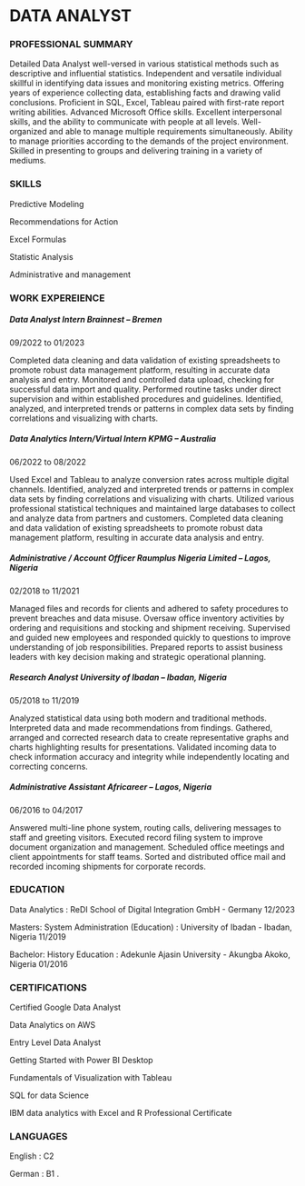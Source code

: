 # DATA ANALYST

### PROFESSIONAL SUMMARY
 
Detailed Data Analyst well-versed in various statistical methods such as descriptive and influential statistics. Independent and versatile individual skillful in identifying data issues and monitoring existing metrics. Offering years of experience collecting data, establishing facts and drawing valid conclusions. Proficient in SQL, Excel, Tableau paired with first-rate report writing abilities.
Advanced Microsoft Office skills. Excellent interpersonal skills, and the ability to communicate with people at all levels. Well-organized and able to manage multiple requirements simultaneously.
Ability to manage priorities according to the demands of the project environment. Skilled in presenting to groups and delivering training in a variety of mediums.

### SKILLS
Predictive Modeling

Recommendations for Action

Excel Formulas

Statistic Analysis

Administrative and management

### WORK EXPEREIENCE
##### Data Analyst Intern Brainnest – Bremen
09/2022 to 01/2023
 
Completed data cleaning and data validation of existing spreadsheets to promote robust data management platform, resulting in accurate data analysis and entry.
Monitored and controlled data upload, checking for successful data import and quality. Performed routine tasks under direct supervision and within established procedures and guidelines.
Identified, analyzed, and interpreted trends or patterns in complex data sets by finding correlations and visualizing with charts.
 
##### Data Analytics Intern/Virtual Intern KPMG – Australia 
06/2022 to 08/2022
 
Used Excel and Tableau to analyze conversion rates across multiple digital channels. Identified, analyzed and interpreted trends or patterns in complex data sets by finding correlations and visualizing with charts.
Utilized various professional statistical techniques and maintained large databases to collect and analyze data from partners and customers.
Completed data cleaning and data validation of existing spreadsheets to promote robust data management platform, resulting in accurate data analysis and entry.

 
##### Administrative / Account Officer Raumplus Nigeria Limited – Lagos, Nigeria
02/2018 to 11/2021
 
Managed files and records for clients and adhered to safety procedures to prevent breaches and data misuse.
Oversaw office inventory activities by ordering and requisitions and stocking and shipment receiving.
Supervised and guided new employees and responded quickly to questions to improve understanding of job responsibilities.
Prepared reports to assist business leaders with key decision making and strategic operational planning.

 
##### Research Analyst University of Ibadan – Ibadan, Nigeria
05/2018 to 11/2019

Analyzed statistical data using both modern and traditional methods. Interpreted data and made recommendations from findings.
Gathered, arranged and corrected research data to create representative graphs and charts highlighting results for presentations.
Validated incoming data to check information accuracy and integrity while independently locating and correcting concerns.

 
##### Administrative Assistant Africareer – Lagos, Nigeria
 06/2016 to 04/2017
 
Answered multi-line phone system, routing calls, delivering messages to staff and greeting visitors.
Executed record filing system to improve document organization and management. Scheduled office meetings and client appointments for staff teams.
Sorted and distributed office mail and recorded incoming shipments for corporate records.

### EDUCATION
Data Analytics : ReDI School of Digital Integration GmbH - Germany	12/2023

Masters: System Administration (Education) : University of Ibadan - Ibadan, Nigeria	11/2019

Bachelor: History Education : Adekunle Ajasin University - Akungba Akoko, Nigeria	01/2016

### CERTIFICATIONS
Certified Google Data Analyst

Data Analytics on AWS

Entry Level Data Analyst

Getting Started with Power BI Desktop

Fundamentals of Visualization with Tableau

SQL for data Science

IBM data analytics with Excel and R Professional Certificate

### LANGUAGES
English : C2

German : B1
.


